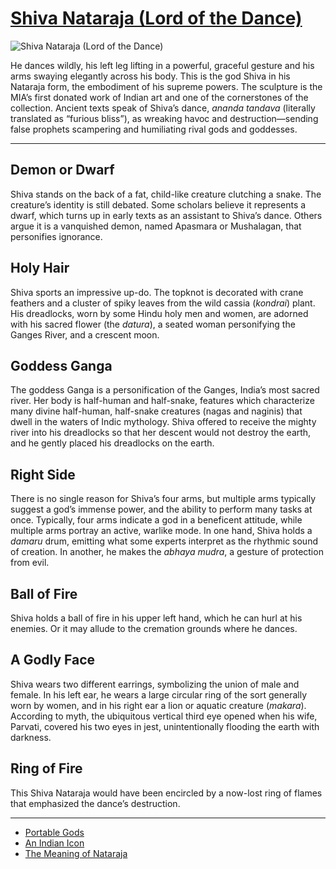 # [Shiva Nataraja (Lord of the Dance)](http://artsmia.github.io/griot/#/o/376)
![Shiva Nataraja (Lord of the Dance)](http://api.artsmia.org/images/376/large.jpg)

He dances wildly, his left leg lifting in a powerful, graceful gesture and his arms swaying elegantly across his body. This is the god Shiva in his Nataraja form, the embodiment of his supreme powers. The sculpture is the MIA’s first donated work of Indian art and one of the cornerstones of the collection. Ancient texts speak of Shiva’s dance, *ananda tandava* (literally translated as “furious bliss”), as wreaking havoc and destruction—sending false prophets scampering and humiliating rival gods and goddesses. 

---

## Demon or Dwarf

Shiva stands on the back of a fat, child-like creature clutching a snake. The creature’s identity is still debated. Some scholars believe it represents a dwarf, which turns up in early texts as an assistant to Shiva’s dance. Others argue it is a vanquished demon, named Apasmara or Mushalagan, that personifies ignorance.

## Holy Hair

Shiva sports an impressive up-do. The topknot is decorated with crane feathers and a cluster of spiky leaves from the wild cassia (*kondrai*) plant. His dreadlocks, worn by some Hindu holy men and women, are adorned with his sacred flower (the *datura*), a seated woman personifying the Ganges River, and a crescent moon.  

## Goddess Ganga

The goddess Ganga is a personification of the Ganges, India’s most sacred river. Her body is half-human and half-snake, features which characterize many divine half-human, half-snake creatures (nagas and naginis) that dwell in the waters of Indic mythology. Shiva offered to receive the mighty river into his dreadlocks so that her descent would not destroy the earth, and he gently placed his dreadlocks on the earth.

## Right Side

There is no single reason for Shiva’s four arms, but multiple arms typically suggest a god’s immense power, and the ability to perform many tasks at once. Typically, four arms indicate a god in a beneficent attitude, while multiple arms portray an active, warlike mode. In one hand, Shiva holds a *damaru* drum, emitting what some experts interpret as the rhythmic sound of creation. In another, he makes the *abhaya mudra*, a gesture of protection from evil.

## Ball of Fire

Shiva holds a ball of fire in his upper left hand, which he can hurl at his enemies. Or it may allude to the cremation grounds where he dances.

## A Godly Face

Shiva wears two different earrings, symbolizing the union of male and female. In his left ear, he wears a large circular ring of the sort generally worn by women, and in his right ear a lion or aquatic creature (*makara*). According to myth, the ubiquitous vertical third eye opened when his wife, Parvati, covered his two eyes in jest, unintentionally flooding the earth with darkness.

## Ring of Fire

This Shiva Nataraja would have been encircled by a now-lost ring of flames that emphasized the dance’s destruction.

---

* [Portable Gods](../stories/portable-gods.md)
* [An Indian Icon](../stories/an-indian-icon.md)
* [The Meaning of Nataraja](../stories/the-meaning-of-nataraja.md)
